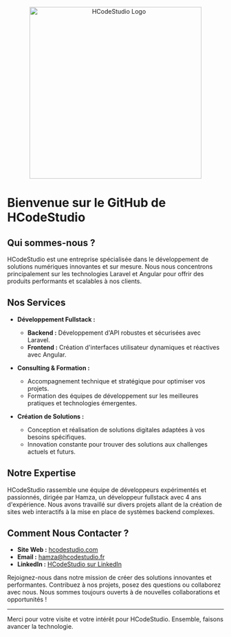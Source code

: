 <p align="center"><a href="https://hcodestudio.fr" target="_blank"><img src="https://github.com/user-attachments/assets/f9bf8beb-9693-493e-b537-5ad6964fd360" width="400" alt="HCodeStudio Logo"></a></p>

# Bienvenue sur le GitHub de HCodeStudio

## Qui sommes-nous ?

HCodeStudio est une entreprise spécialisée dans le développement de solutions numériques innovantes et sur mesure. Nous nous concentrons principalement sur les technologies Laravel et Angular pour offrir des produits performants et scalables à nos clients.

## Nos Services

- **Développement Fullstack :**
  - **Backend :** Développement d'API robustes et sécurisées avec Laravel.
  - **Frontend :** Création d'interfaces utilisateur dynamiques et réactives avec Angular.

- **Consulting & Formation :**
  - Accompagnement technique et stratégique pour optimiser vos projets.
  - Formation des équipes de développement sur les meilleures pratiques et technologies émergentes.

- **Création de Solutions :**
  - Conception et réalisation de solutions digitales adaptées à vos besoins spécifiques.
  - Innovation constante pour trouver des solutions aux challenges actuels et futurs.

## Notre Expertise

HCodeStudio rassemble une équipe de développeurs expérimentés et passionnés, dirigée par Hamza, un développeur fullstack avec 4 ans d'expérience. Nous avons travaillé sur divers projets allant de la création de sites web interactifs à la mise en place de systèmes backend complexes.

## Comment Nous Contacter ?

- **Site Web :** [hcodestudio.com](https://www.hcodestudio.fr)
- **Email :** hamza@hcodestudio.fr
- **LinkedIn :** [HCodeStudio sur LinkedIn](https://www.linkedin.com/company/hcodestudio)

Rejoignez-nous dans notre mission de créer des solutions innovantes et performantes. Contribuez à nos projets, posez des questions ou collaborez avec nous. Nous sommes toujours ouverts à de nouvelles collaborations et opportunités !

---

Merci pour votre visite et votre intérêt pour HCodeStudio. Ensemble, faisons avancer la technologie.
